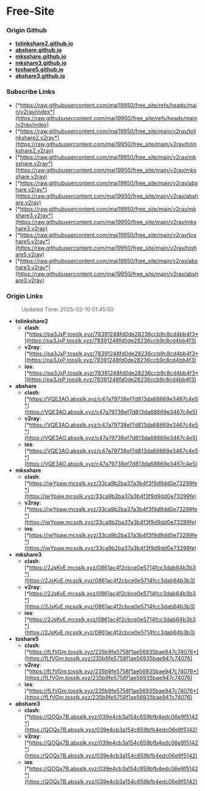 # Free-Site

### Origin Github

- [**tolinkshare2.github.io**](https://github.com/tolinkshare2/tolinkshare2.github.io)
- [**abshare.github.io**](https://github.com/abshare/abshare.github.io)
- [**mksshare.github.io**](https://github.com/mksshare/mksshare.github.io)
- [**mkshare3.github.io**](https://github.com/mkshare3/mkshare3.github.io)
- [**toshare5.github.io**](https://github.com/toshare5/toshare5.github.io)
- [**abshare3.github.io**](https://github.com/abshare3/abshare3.github.io)

### Subscribe Links

- [*https://raw.githubusercontent.com/mai19950/free_site/refs/heads/main/v2ray/index*](https://raw.githubusercontent.com/mai19950/free_site/refs/heads/main/v2ray/index)
- [*https://raw.githubusercontent.com/mai19950/free_site/main/v2ray/tolinkshare2.v2ray*](https://raw.githubusercontent.com/mai19950/free_site/main/v2ray/tolinkshare2.v2ray)
- [*https://raw.githubusercontent.com/mai19950/free_site/main/v2ray/mksshare.v2ray*](https://raw.githubusercontent.com/mai19950/free_site/main/v2ray/mksshare.v2ray)
- [*https://raw.githubusercontent.com/mai19950/free_site/main/v2ray/abshare.v2ray*](https://raw.githubusercontent.com/mai19950/free_site/main/v2ray/abshare.v2ray)
- [*https://raw.githubusercontent.com/mai19950/free_site/main/v2ray/mkshare3.v2ray*](https://raw.githubusercontent.com/mai19950/free_site/main/v2ray/mkshare3.v2ray)
- [*https://raw.githubusercontent.com/mai19950/free_site/main/v2ray/toshare5.v2ray*](https://raw.githubusercontent.com/mai19950/free_site/main/v2ray/toshare5.v2ray)
- [*https://raw.githubusercontent.com/mai19950/free_site/main/v2ray/abshare3.v2ray*](https://raw.githubusercontent.com/mai19950/free_site/main/v2ray/abshare3.v2ray)

### Origin Links

> Updated Time: 2025-02-10 01:45:50

- **tolinkshare2**
  - **clash**: [*https://pa3JxP.tosslk.xyz/78391248fd0de28236ccb9c8cd4bb4f3*](https://pa3JxP.tosslk.xyz/78391248fd0de28236ccb9c8cd4bb4f3)
  - **v2ray**: [*https://pa3JxP.tosslk.xyz/78391248fd0de28236ccb9c8cd4bb4f3*](https://pa3JxP.tosslk.xyz/78391248fd0de28236ccb9c8cd4bb4f3)
  - **ios**: [*https://pa3JxP.tosslk.xyz/78391248fd0de28236ccb9c8cd4bb4f3*](https://pa3JxP.tosslk.xyz/78391248fd0de28236ccb9c8cd4bb4f3)
- **abshare**
  - **clash**: [*https://VQE3AO.absslk.xyz/c47a79738ef7d813da68669e3467c4e5*](https://VQE3AO.absslk.xyz/c47a79738ef7d813da68669e3467c4e5)
  - **v2ray**: [*https://VQE3AO.absslk.xyz/c47a79738ef7d813da68669e3467c4e5*](https://VQE3AO.absslk.xyz/c47a79738ef7d813da68669e3467c4e5)
  - **ios**: [*https://VQE3AO.absslk.xyz/c47a79738ef7d813da68669e3467c4e5*](https://VQE3AO.absslk.xyz/c47a79738ef7d813da68669e3467c4e5)
- **mksshare**
  - **clash**: [*https://iwYpaw.mcsslk.xyz/33ca9b2ba37a3b4f3f9d9dd0e73299fe*](https://iwYpaw.mcsslk.xyz/33ca9b2ba37a3b4f3f9d9dd0e73299fe)
  - **v2ray**: [*https://iwYpaw.mcsslk.xyz/33ca9b2ba37a3b4f3f9d9dd0e73299fe*](https://iwYpaw.mcsslk.xyz/33ca9b2ba37a3b4f3f9d9dd0e73299fe)
  - **ios**: [*https://iwYpaw.mcsslk.xyz/33ca9b2ba37a3b4f3f9d9dd0e73299fe*](https://iwYpaw.mcsslk.xyz/33ca9b2ba37a3b4f3f9d9dd0e73299fe)
- **mkshare3**
  - **clash**: [*https://2JsKvE.mcsslk.xyz/0861ac4f2cbce0e5714fcc3dab64b3b3*](https://2JsKvE.mcsslk.xyz/0861ac4f2cbce0e5714fcc3dab64b3b3)
  - **v2ray**: [*https://2JsKvE.mcsslk.xyz/0861ac4f2cbce0e5714fcc3dab64b3b3*](https://2JsKvE.mcsslk.xyz/0861ac4f2cbce0e5714fcc3dab64b3b3)
  - **ios**: [*https://2JsKvE.mcsslk.xyz/0861ac4f2cbce0e5714fcc3dab64b3b3*](https://2JsKvE.mcsslk.xyz/0861ac4f2cbce0e5714fcc3dab64b3b3)
- **toshare5**
  - **clash**: [*https://fLfVGm.tosslk.xyz/235b9fe5758f1ae56935bae947c74076*](https://fLfVGm.tosslk.xyz/235b9fe5758f1ae56935bae947c74076)
  - **v2ray**: [*https://fLfVGm.tosslk.xyz/235b9fe5758f1ae56935bae947c74076*](https://fLfVGm.tosslk.xyz/235b9fe5758f1ae56935bae947c74076)
  - **ios**: [*https://fLfVGm.tosslk.xyz/235b9fe5758f1ae56935bae947c74076*](https://fLfVGm.tosslk.xyz/235b9fe5758f1ae56935bae947c74076)
- **abshare3**
  - **clash**: [*https://QOQx7B.absslk.xyz/039e4cb3a154c659bfb4edc06e9f5142*](https://QOQx7B.absslk.xyz/039e4cb3a154c659bfb4edc06e9f5142)
  - **v2ray**: [*https://QOQx7B.absslk.xyz/039e4cb3a154c659bfb4edc06e9f5142*](https://QOQx7B.absslk.xyz/039e4cb3a154c659bfb4edc06e9f5142)
  - **ios**: [*https://QOQx7B.absslk.xyz/039e4cb3a154c659bfb4edc06e9f5142*](https://QOQx7B.absslk.xyz/039e4cb3a154c659bfb4edc06e9f5142)
